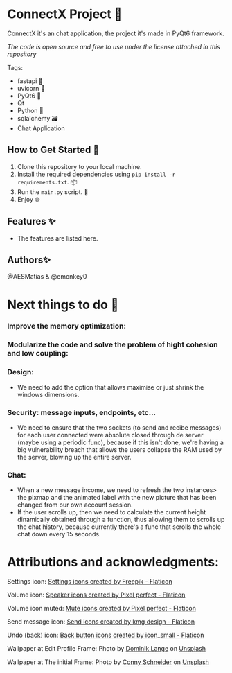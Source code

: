 # ConnectX Project 🚀
ConnectX it's an chat application, the project it's made in PyQt6 framework.

*The code is open source and free to use under the license attached in this repository* 

Tags:
- fastapi 🚄
- uvicorn 🐍
- PyQt6 🐉
- Qt
- Python 🐉
- sqlalchemy 🗃️
- Chat Application

## How to Get Started 🌟
1. Clone this repository to your local machine.
2. Install the required dependencies using `pip install -r requirements.txt`. 📦
3. Run the `main.py` script. 🏃
4. Enjoy 🌐

## Features ✨
- The features are listed here.
## Authors✨
@AESMatias & @emonkey0
# Next things to do 🚀

### Improve the memory optimization:

### Modularize the code and solve the problem of hight cohesion and low coupling:

### Design:
- We need to add the option that allows maximise or just shrink the windows dimensions.

### Security: message inputs, endpoints, etc...
- We need to ensure that the two sockets (to send and recibe messages) for each user connected were absolute closed through de server (maybe using a periodic func), because if this isn't done, we're having a big vulnerability breach that allows the users collapse the RAM used by the server, blowing up the entire server.

### Chat:
- When a new message income, we need to refresh the two instances> the pixmap and the animated label with the new picture that has been changed from our own account session.
- If the user scrolls up, then we need to calculate the current height
dinamically obtained through a function, thus allowing them to scrolls up the
chat history, because currently there's a func that scrolls the whole chat down
every 15 seconds.

# Attributions and acknowledgments:
Settings icon: <a href="https://www.flaticon.com/free-icons/settings" title="settings icons">Settings icons created by Freepik - Flaticon</a>

Volume icon: <a href="https://www.flaticon.com/free-icons/speaker" title="speaker icons">Speaker icons created by Pixel perfect - Flaticon</a>

Volume icon muted: <a href="https://www.flaticon.com/free-icons/mute" title="mute icons">Mute icons created by Pixel perfect - Flaticon</a>

Send message icon: <a href="https://www.flaticon.com/free-icons/send" title="send icons">Send icons created by kmg design - Flaticon</a>

Undo (back) icon: <a href="https://www.flaticon.com/free-icons/back-button" title="back button icons">Back button icons created by icon_small - Flaticon</a>

Wallpaper at Edit Profile Frame: Photo by <a href="https://unsplash.com/@the_real_napster?utm_content=creditCopyText&utm_medium=referral&utm_source=unsplash">Dominik Lange</a> on <a href="https://unsplash.com/photos/blue-parrot-standing-on-brown-tree-branch-Lej_oqHljbk?utm_content=creditCopyText&utm_medium=referral&utm_source=unsplash">Unsplash</a>

Wallpaper at The initial Frame: Photo by <a href="https://unsplash.com/@choys_?utm_content=creditCopyText&utm_medium=referral&utm_source=unsplash">Conny Schneider</a> on <a href="https://unsplash.com/photos/a-blue-abstract-background-with-lines-and-dots-pREq0ns_p_E?utm_content=creditCopyText&utm_medium=referral&utm_source=unsplash">Unsplash</a>
  